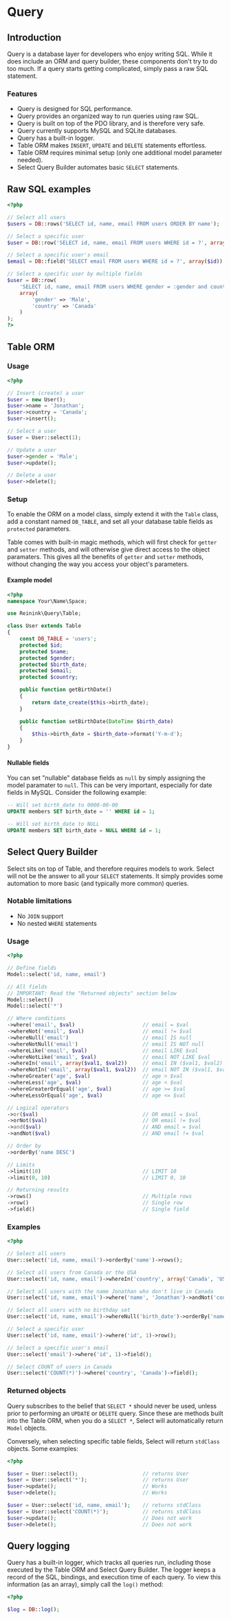 Query
=====

## Introduction

Query is a database layer for developers who enjoy writing SQL. While it does include an ORM and query builder, these components don't try to do too much. If a query starts getting complicated, simply pass a raw SQL statement.

### Features

- Query is designed for SQL performance.
- Query provides an organized way to run queries using raw SQL.
- Query is built on top of the PDO library, and is therefore very safe.
- Query currently supports MySQL and SQLite databases.
- Query has a built-in logger.
- Table ORM makes `INSERT`, `UPDATE` and `DELETE` statements effortless.
- Table ORM requires minimal setup (only one additional model parameter needed).
- Select Query Builder automates basic `SELECT` statements.

## Raw SQL examples

```php
<?php

// Select all users
$users = DB::rows('SELECT id, name, email FROM users ORDER BY name');

// Select a specific user
$user = DB::row('SELECT id, name, email FROM users WHERE id = ?', array($id));

// Select a specific user's email
$email = DB::field('SELECT email FROM users WHERE id = ?', array($id));

// Select a specific user by multiple fields
$user = DB::row(
    'SELECT id, name, email FROM users WHERE gender = :gender and country = :country',
    array(
        'gender' => 'Male',
        'country' => 'Canada'
    )
);
?>
```

## Table ORM

### Usage
```php
<?php

// Insert (create) a user
$user = new User();
$user->name = 'Jonathan';
$user->country = 'Canada';
$user->insert();

// Select a user
$user = User::select(1);

// Update a user
$user->gender = 'Male';
$user->update();

// Delete a user
$user->delete();
```

### Setup

To enable the ORM on a model class, simply extend it with the `Table` class, add a constant named `DB_TABLE`, and set all your database table fields as `protected` parameters.

Table comes with built-in magic methods, which will first check for `getter` and `setter` methods, and will otherwise give direct access to the object paramaters. This gives all the benefits of `getter` and `setter` methods, without changing the way you access your object's parameters.

#### Example model

```php
<?php
namespace Your\Name\Space;

use Reinink\Query\Table;

class User extends Table
{
    const DB_TABLE = 'users';
    protected $id;
    protected $name;
    protected $gender;
    protected $birth_date;
    protected $email;
    protected $country;

    public function getBirthDate()
    {
        return date_create($this->birth_date);
    }

    public function setBirthDate(DateTime $birth_date)
    {
        $this->birth_date = $birth_date->format('Y-m-d');
    }
}
```
#### Nullable fields

You can set "nullable" database fields as `null` by simply assigning the model paramater to `null`. This can be very important, especially for date fields in MySQL. Consider the following example:

```sql
-- Will set birth_date to 0000-00-00
UPDATE members SET birth_date = '' WHERE id = 1;

-- Will set birth_date to NULL
UPDATE members SET birth_date = NULL WHERE id = 1;
```

## Select Query Builder

Select sits on top of Table, and therefore requires models to work. Select will not be the answer to all your `SELECT` statements. It simply provides some automation to more basic (and typically more common) queries.

### Notable limitations

- No `JOIN` support
- No nested `WHERE` statements

### Usage

```php
<?php

// Define fields
Model::select('id, name, email')

// All fields
// IMPORTANT: Read the "Returned objects" section below
Model::select()
Model::select('*')

// Where conditions
->where('email', $val)                      // email = $val
->whereNot('email', $val)                   // email != $val
->whereNull('email')                        // email IS null
->whereNotNull('email')                     // email IS NOT null
->whereLike('email', $val)                  // email LIKE $val
->whereNotLike('email', $val)               // email NOT LIKE $val
->whereIn('email', array($val1, $val2))     // email IN ($val1, $val2)
->whereNotIn('email', array($val1, $val2))  // email NOT IN ($val1, $val2)
->whereGreater('age', $val)                 // age > $val
->whereLess('age', $val)                    // age < $val
->whereGreaterOrEqual('age', $val)          // age >= $val
->whereLessOrEqual('age', $val)             // age <= $val

// Logical operators
->or($val)                                  // OR email = $val
->orNot($val)                               // OR email != $val
->and($val)                                 // AND email = $val
->andNot($val)                              // AND email != $val

// Order by
->orderBy('name DESC')

// Limits
->limit(10)                                 // LIMIT 10
->limit(0, 10)                              // LIMIT 0, 10

// Returning results
->rows()                                    // Multiple rows
->row()                                     // Single row
->field()                                   // Single field
```

### Examples

```php
<?php

// Select all users
User::select('id, name, email')->orderBy('name')->rows();

// Select all users from Canada or the USA
User::select('id, name, email')->whereIn('country', array('Canada', 'USA'))->orderBy('name')->rows();

// Select all users with the name Jonathan who don't live in Canada
User::select('id, name, email')->where('name', 'Jonathan')->andNot('country', 'Canada')->rows();

// Select all users with no birthday set
User::select('id, name, email')->whereNull('birth_date')->orderBy('name')->rows();

// Select a specific user
User::select('id, name, email')->where('id', 1)->row();

// Select a specific user's email
User::select('email')->where('id', 1)->field();

// Select COUNT of users in Canada
User::select('COUNT(*)')->where('country', 'Canada')->field();
```

### Returned objects

Query subscribes to the belief that `SELECT *` should never be used, unless prior to performing an `UPDATE` or `DELETE` query. Since these are methods built into the Table ORM, when you do a `SELECT *`, Select will automatically return `Model` objects.

Conversely, when selecting specific table fields, Select will return `stdClass` objects. Some examples:

```php
<?php

$user = User::select();                     // returns User
$user = User::select('*');                  // returns User
$user->update();                            // Works
$user->delete();                            // Works

$user = User::select('id, name, email');    // returns stdClass
$user = User::select('COUNT(*)');           // returns stdClass
$user->update();                            // Does not work
$user->delete();                            // Does not work
```

## Query logging

Query has a built-in logger, which tracks all queries run, including those executed by the Table ORM and Select Query Builder. The logger keeps a record of the SQL, bindings, and execution time of each query. To view this information (as an array), simply call the `log()` method:

```php
<?php

$log = DB::log();
```